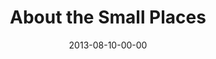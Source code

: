 ---
layout: message
category: message
series: "God Is ____"
title: "About the Small Places"
date: 2013-08-10-00-00
message_id: 806
audio: "http://s3.amazonaws.com/crossroads-media/messages/audio/god_is_05.mp3"
audio-duration: "40:14"
description: "Mosa Sono gives us a South African perspective on who God is."
video: "http://s3.amazonaws.com/crossroads-media/messages/video/god_is_05.mp4"
video-duration: "40:19"
video-image: "http://s3.amazonaws.com/crossroads-media/images/god_is_05_still.jpg"
program: "http://s3.amazonaws.com/crossroads-media/documents/08_10-11_13Program_LO.pdf"
explicit: false
---